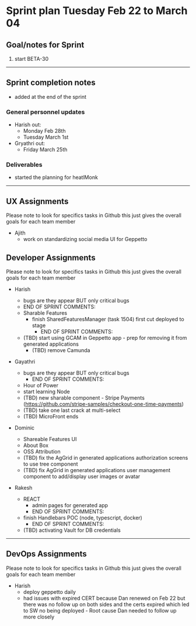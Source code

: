 # Sprint plan Tuesday Feb 22 to March 04

## Goal/notes for Sprint

1. start BETA-30

---

## Sprint completion notes

- added at the end of the sprint

### General personnel updates

- Harish out:
  - Monday Feb 28th
  - Tuesday March 1st
- Gryathri out:
  - Friday March 25th
 

### Deliverables

- started the planning for heatlMonk
---

## UX Assignments

Please note to look for specifics tasks in Github this just gives the overall goals for each team member

- Ajith
  - work on standardizing social media UI for Geppetto

## Developer Assignments

Please note to look for specifics tasks in Github this just gives the overall goals for each team member

- Harish
  - bugs are they appear BUT only critical bugs
   - END OF SPRINT COMMENTS: 
  - Sharable Features
    - finish SharedFeaturesManager (task 1504) first cut deployed to stage
      - END OF SPRINT COMMENTS:
  - (TBD) start using GCAM in Geppetto app - prep for removing it from generated applications
    - (TBD) remove Camunda

- Gayathri
  - bugs are they appear BUT only critical bugs
    - END OF SPRINT COMMENTS: 
   - Hour of Power
    - start learning Node
  - (TBD) new sharable component - Stripe Payments (https://github.com/stripe-samples/checkout-one-time-payments)
  - (TBD) take one last crack at multi-select
  - (TBD) MicroFront ends

- Dominic
  - Shareable Features UI
  - About Box
  - OSS Attribution
  - (TBD) fix the AgGrid in generated applications authorization screens to use tree component
  - (TBD) fix AgGrid in generated applications user management component to add/display user images or avatar

- Rakesh
  - REACT
    - admin pages for generated app
    - END OF SPRINT COMMENTS:
  - finish Handlebars POC (node, typescript, docker)
    - END OF SPRINT COMMENTS:
  - (TBD) activating Vault for DB credentials

---

## DevOps Assignments

Please note to look for specifics tasks in Github this just gives the overall goals for each team member

- Harish
  - deploy geppetto daily
  - had issues with expired CERT because Dan renewed on Feb 22 but there was no follow up on both sides and the certs expired which led to SW no being deployed - Root cause Dan needed to follow up more closely